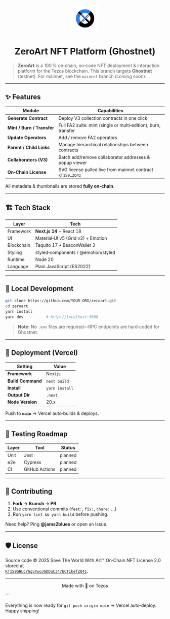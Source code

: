 <!--
  Developed by @jams2blues with love for the Tezos community
  File: README.md
  Summary: GitHub front‑page for ZeroArt (Ghostnet branch)
-->

<p align="center">
  <img src="public/images/logo.svg" alt="ZeroArt logo" width="90"/>
</p>

<h1 align="center">ZeroArt NFT Platform (Ghostnet)</h1>

> **ZeroArt** is a 100 % on‑chain, no‑code NFT deployment & interaction  
> platform for the Tezos blockchain. This branch targets **Ghostnet**  
> (testnet).  For mainnet, see the `mainnet` branch (coming soon).

---

## ✨ Features

| Module | Capabilities |
|--------|--------------|
| **Generate Contract** | Deploy V3 collection contracts in one click |
| **Mint / Burn / Transfer** | Full FA2 suite: mint (single or multi‑edition), burn, transfer |
| **Update Operators** | Add / remove FA2 operators |
| **Parent / Child Links** | Manage hierarchical relationships between contracts |
| **Collaborators (V3)** | Batch add/remove collaborator addresses & popup viewer |
| **On‑Chain License** | SVG license pulled live from mainnet contract `KT1S9…ZQ4z` |

All metadata & thumbnails are stored **fully on‑chain**.

---

## 🏗 Tech Stack

| Layer | Tech |
|-------|------|
| Framework | **Next.js 14** + React 18 |
| UI | Material‑UI v5 (Grid v2) + Emotion |
| Blockchain | Taquito 17 • BeaconWallet 3 |
| Styling | styled‑components / @emotion/styled |
| Runtime | Node 20 |
| Language | Plain JavaScript (ES2022) |

---

## 🚀 Local Development

```bash
git clone https://github.com/YOUR‑ORG/zeroart.git
cd zeroart
yarn install
yarn dev          # http://localhost:3000
```

> **Note:** No `.env` files are required—RPC endpoints are hard‑coded for Ghostnet.

---

## 🔄 Deployment (Vercel)

| Setting           | Value          |
|-------------------|----------------|
| **Framework**     | Next.js        |
| **Build Command** | `next build`   |
| **Install**       | `yarn install` |
| **Output Dir**    | `.next`        |
| **Node Version**  | 20.x           |

Push to **`main`** → Vercel auto‑builds & deploys.

---

## 🧪 Testing Roadmap

| Layer | Tool   | Status  |
|-------|--------|---------|
| Unit  | Jest   | planned |
| e2e   | Cypress| planned |
| CI    | GitHub Actions | planned |

---

## 👥 Contributing

1. **Fork → Branch → PR**  
2. Use conventional commits (`feat:`, `fix:`, `chore:` …)  
3. Run `yarn lint && yarn build` before pushing.

Need help? Ping **@jams2blues** or open an Issue.

---

## 🛡 License

Source code © 2025 Save The World With Art™ 
On‑Chain NFT License 2.0 stored at  
[`KT1S9GHLCrGg5YwoJGDDuC347bCTikefZQ4z`](https://objkt.com/collections/KT1S9GHLCrGg5YwoJGDDuC347bCTikefZQ4z).

---

<p align="center">Made with 💚 on Tezos</p>
```

Everything is now ready for `git push origin main` → Vercel auto‑deploy.  
Happy shipping!